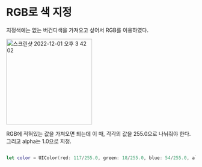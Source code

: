 RGB로 색 지정 
=====

지정색에는 없는 버건디색을 가져오고 싶어서 RGB를 이용하였다. 

<img width="228" alt="스크린샷 2022-12-01 오후 3 42 02" src="https://user-images.githubusercontent.com/99719661/204986308-97b5fdf8-09d9-4b45-bc38-91ff52d7ed90.png">

RGB에 적혀있는 값을 가져오면 되는데 이 때, 각각의 값을 255.0으로 나눠줘야 한다. 그리고 alpha는 1.0으로 지정.

```swift

let color = UIColor(red: 117/255.0, green: 18/255.0, blue: 54/255.0, alpha: 1.0)

```























